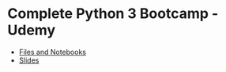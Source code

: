 # Complete Python 3 Bootcamp - Udemy
- [Files and Notebooks](https://github.com/devwdougherty/personal-developer-wiki/new/master/Programming%20Languages/Python)
- [Slides](https://drive.google.com/drive/folders/1cAM251bjoBCYF2bHfMM07MOGEgU2Q2VQ)
